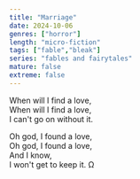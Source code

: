 ```yaml
---
title: "Marriage"
date: 2024-10-06
genres: ["horror"]
length: "micro-fiction"
tags: ["fable","bleak"]
series: "fables and fairytales"
mature: false
extreme: false
---
```

When will I find a love,  
When will I find a love,  
I can't go on without it.  

Oh god, I found a love,  
Oh god, I found a love,  
And I know,  
I won't get to keep it. Ω
